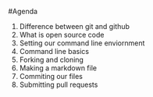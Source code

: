 #Agenda
1. Difference between git and github
2. What is open source code
3. Setting our command line enviornment
4. Command line basics
5. Forking and cloning
6. Making a markdown file
7. Commiting our files
8. Submitting pull requests
